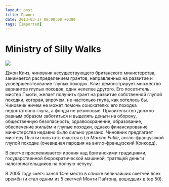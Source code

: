 ```yaml
---
layout: post
title: Привет
date: 2013-03-17 00:00:00 +0300
tags: [Imported]
---
```

# Ministry of Silly Walks

![](http://media.tumblr.com/4a49a8f63d1c7ce158a53867e1d53ce1/tumblr_inline_mjtjx8Lic11qz4rgp.png)

Джон Клиз, чиновник несуществующего британского министерства, занимается распределением грантов, направленных на развитие и усовершенствование глупых походок. Клиз демонстрирует множество вариантов глупых походок, один нелепее другого. Его посетитель, мистер Пьюти, желает получить грант на развитие собственной глупой походки, которая, впрочем, не настолько глупа, как хотелось бы. Чиновник ничем не может помочь соискателю: его походка недостаточно глупа, а фонды не резиновые. Правительство должно равным образом заботиться и выделять деньги на оборону, общественную безопасность, здравоохранение, образование, обеспечение жильём и глупые походки, однако финансирование министерства недавно было сильно урезано. Чиновник предлагает мистеру Пьюти попытать счастья в _La Marche Futile_, англо-французской глупой походке (очевидная пародия на англо-французский Конкорд).

В скетче прослеживается ирония над британскими традициями, государственной бюрократической машиной, тратящей деньги налогоплательщиков на полную чепуху.

В 2005 году скетч занял 14-е место в списке величайших скетчей всех времён (и стал одним из 5 скетчей Монти Пайтона, вошедших в top 50).